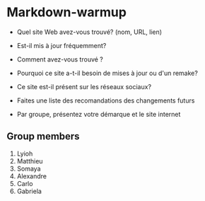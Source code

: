 # Markdown-warmup

* Quel site Web avez-vous trouvé? (nom, URL, lien)

* Est-il mis à jour fréquemment?

* Comment avez-vous trouvé ?

* Pourquoi ce site a-t-il besoin de mises à jour ou d'un remake?

* Ce site est-il présent sur les réseaux sociaux?

* Faites une liste des recomandations des changements futurs

* Par groupe, présentez votre démarque et le site internet

## Group members

1. Lyioh
2. Matthieu
3. Somaya
4. Alexandre
5. Carlo
6. Gabriela
